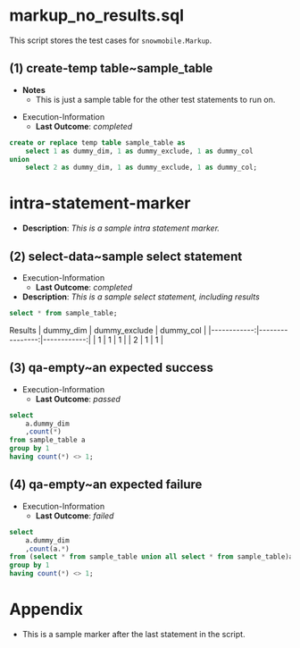 # markup_no_results.sql

This script stores the test cases for `snowmobile.Markup`.

## (1) create-temp table~sample_table

- **Notes**
	- This is just a sample table for the other test statements to run on.
* Execution-Information
	* **Last Outcome**: _completed_

```sql
create or replace temp table sample_table as
	select 1 as dummy_dim, 1 as dummy_exclude, 1 as dummy_col
union
	select 2 as dummy_dim, 1 as dummy_exclude, 1 as dummy_col;
```

# intra-statement-marker
* **Description**: _This is a sample intra statement marker._

## (2) select-data~sample select statement
* Execution-Information
	* **Last Outcome**: _completed_
* **Description**: _This is a sample select statement, including results_

```sql
select * from sample_table;
```

Results
|   dummy_dim |   dummy_exclude |   dummy_col |
|------------:|----------------:|------------:|
|           1 |               1 |           1 |
|           2 |               1 |           1 |

## (3) qa-empty~an expected success
* Execution-Information
	* **Last Outcome**: _passed_

```sql
select
	a.dummy_dim
	,count(*)
from sample_table a
group by 1
having count(*) <> 1;
```

## (4) qa-empty~an expected failure
* Execution-Information
	* **Last Outcome**: _failed_

```sql
select
	a.dummy_dim
	,count(a.*)
from (select * from sample_table union all select * from sample_table)a
group by 1
having count(*) <> 1;
```

# Appendix

- This is a sample marker after the last statement in the script.